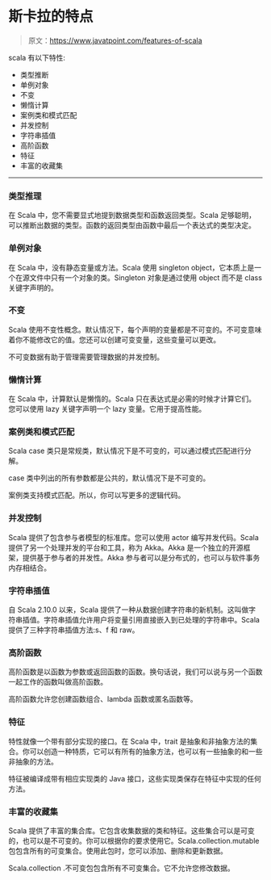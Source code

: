 # 斯卡拉的特点

> 原文：<https://www.javatpoint.com/features-of-scala>

scala 有以下特性:

*   类型推断
*   单例对象
*   不变
*   懒惰计算
*   案例类和模式匹配
*   并发控制
*   字符串插值
*   高阶函数
*   特征
*   丰富的收藏集

* * *

### 类型推理

在 Scala 中，您不需要显式地提到数据类型和函数返回类型。Scala 足够聪明，可以推断出数据的类型。函数的返回类型由函数中最后一个表达式的类型决定。

### 单例对象

在 Scala 中，没有静态变量或方法。Scala 使用 singleton object，它本质上是一个在源文件中只有一个对象的类。Singleton 对象是通过使用 object 而不是 class 关键字声明的。

### 不变

Scala 使用不变性概念。默认情况下，每个声明的变量都是不可变的。不可变意味着你不能修改它的值。您还可以创建可变变量，这些变量可以更改。

不可变数据有助于管理需要管理数据的并发控制。

### 懒惰计算

在 Scala 中，计算默认是懒惰的。Scala 只在表达式是必需的时候才计算它们。您可以使用 lazy 关键字声明一个 lazy 变量。它用于提高性能。

### 案例类和模式匹配

Scala case 类只是常规类，默认情况下是不可变的，可以通过模式匹配进行分解。

case 类中列出的所有参数都是公共的，默认情况下是不可变的。

案例类支持模式匹配。所以，你可以写更多的逻辑代码。

### 并发控制

Scala 提供了包含参与者模型的标准库。您可以使用 actor 编写并发代码。Scala 提供了另一个处理并发的平台和工具，称为 Akka。Akka 是一个独立的开源框架，提供基于参与者的并发性。Akka 参与者可以是分布式的，也可以与软件事务内存相结合。

### 字符串插值

自 Scala 2.10.0 以来，Scala 提供了一种从数据创建字符串的新机制。这叫做字符串插值。字符串插值允许用户将变量引用直接嵌入到已处理的字符串中。Scala 提供了三种字符串插值方法:s、f 和 raw。

### 高阶函数

高阶函数是以函数为参数或返回函数的函数。换句话说，我们可以说与另一个函数一起工作的函数叫做高阶函数。

高阶函数允许您创建函数组合、lambda 函数或匿名函数等。

### 特征

特性就像一个带有部分实现的接口。在 Scala 中，trait 是抽象和非抽象方法的集合。你可以创造一种特质，它可以有所有的抽象方法，也可以有一些抽象的和一些非抽象的方法。

特征被编译成带有相应实现类的 Java 接口，这些实现类保存在特征中实现的任何方法。

### 丰富的收藏集

Scala 提供了丰富的集合库。它包含收集数据的类和特征。这些集合可以是可变的，也可以是不可变的。你可以根据你的要求使用它。Scala.collection.mutable 包包含所有的可变集合。使用此包时，您可以添加、删除和更新数据。

Scala.collection .不可变包包含所有不可变集合。它不允许您修改数据。